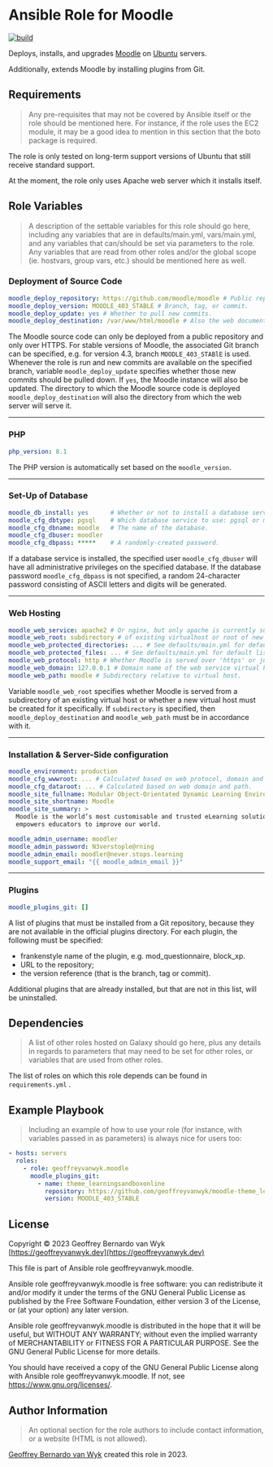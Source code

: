 # Ansible Role for Moodle

[![build](https://github.com/geoffreyvanwyk/ansible-role-moodle/workflows/Build/badge.svg?event=push)](https://github.com/geoffreyvanwyk/ansible-role-moodle/actions?query=workflow%3ABuild)

Deploys, installs, and upgrades [Moodle](https://moodle.org) on [Ubuntu](https://ubuntu.com) servers.

Additionally, extends Moodle by installing plugins from Git.

## Requirements

> Any pre-requisites that may not be covered by Ansible itself or the role
> should be mentioned here. For instance, if the role uses the EC2 module, it may
> be a good idea to mention in this section that the boto package is required.

The role is only tested on long-term support versions of Ubuntu that still
receive standard support.

At the moment, the role only uses Apache web server which it installs itself.

## Role Variables

> A description of the settable variables for this role should go here,
> including any variables that are in defaults/main.yml, vars/main.yml, and any
> variables that can/should be set via parameters to the role. Any variables that
> are read from other roles and/or the global scope (ie. hostvars, group vars,
> etc.) should be mentioned here as well.

### Deployment of Source Code

```yaml
moodle_deploy_repository: https://github.com/moodle/moodle # Public repository.
moodle_deploy_version: MOODLE_403_STABLE # Branch, tag, or commit.
moodle_deploy_update: yes # Whether to pull new commits.
moodle_deploy_destination: /var/www/html/moodle # Also the web document root.
```

The Moodle source code can only be deployed from a public repository and only
over HTTPS. For stable versions of Moodle, the associated Git branch can be
specified, e.g. for version 4.3, branch `MOODLE_403_STABlE` is used. Whenever
the role is run and new commits are available on the specified branch, variable
`moodle_deploy_update` specifies whether those new commits should be pulled
down. If `yes`, the Moodle instance will also be updated. The directory to
which the Moodle source code is deployed `moodle_deploy_destination` will also
the directory from which the web server will serve it.

---

### PHP

```yaml
php_version: 8.1
```

The PHP version is automatically set based on the `moodle_version`.

---

### Set-Up of Database

```yaml
moodle_db_install: yes      # Whether or not to install a database service.
moodle_cfg_dbtype: pgsql    # Which database service to use: pgsql or maridb.
moodle_cfg_dbname: moodle   # The name of the database.
moodle_cfg_dbuser: moodler
moodle_cfg_dbpass: *****    # A randomly-created password.
```

If a database service is installed, the specified user `moodle_cfg_dbuser` will have all administrative privileges on the specified database. If the database password `moodle_cfg_dbpass` is not specified, a random 24-character password consisting of ASCII letters and digits will be generated.

---

### Web Hosting

```yaml
moodle_web_service: apache2 # Or nginx, but only apache is currently supported.
moodle_web_root: subdirectory # of existing virtualhost or root of new virtualhost.
moodle_web_protected_directories: ... # See defaults/main.yml for default list.
moodle_web_protected_files: ... # See defaults/main.yml for default list.
moodle_web_protocol: http # Whether Moodle is served over 'https' or just 'http'.
moodle_web_domain: 127.0.0.1 # Domain name of the web service virtual host.
moodle_web_path: moodle # Subdirectory relative to virtual host.
```

Variable `moodle_web_root` specifies whether Moodle is served from a subdirectory of an existing virtual host or whether a new virtual host must be created for it specifically. If `subdirectory` is specified, then `moodle_deploy_destination` and `moodle_web_path` must be in accordance with it.

---

### Installation & Server-Side configuration

```yaml
moodle_environment: production
moodle_cfg_wwwroot: ... # Calculated based on web protocol, domain and path.
moodle_cfg_dataroot: ... # Calculated based on web domain and path.
moodle_site_fullname: Modular Object-Orientated Dynamic Learning Environment
moodle_site_shortname: Moodle
moodle_site_summary: >
  Moodle is the world’s most customisable and trusted eLearning solution that
  empowers educators to improve our world.

moodle_admin_username: moodler
moodle_admin_password: N3verstople@rning
moodle_admin_email: moodler@never.stops.learning
moodle_support_email: "{{ moodle_admin_email }}"
```

---

### Plugins

```yaml
moodle_plugins_git: []
```

A list of plugins that must be installed from a Git repository, because they
are not available in the official plugins directory. For each plugin, the
following must be specified:

- frankenstyle name of the plugin, e.g. mod_questionnaire, block_xp.
- URL to the repository;
- the version reference (that is the branch, tag or commit).

Additional plugins that are already installed, but that are not in this list,
will be uninstalled.

## Dependencies

> A list of other roles hosted on Galaxy should go here, plus any details in
> regards to parameters that may need to be set for other roles, or variables that
> are used from other roles.

The list of roles on which this role depends can be found in `requirements.yml` .

## Example Playbook

> Including an example of how to use your role (for instance, with variables
> passed in as parameters) is always nice for users too:

```yaml
- hosts: servers
  roles:
    - role: geoffreyvanwyk.moodle
      moodle_plugins_git:
        - name: theme_learningsandboxonline
          repository: https://github.com/geoffreyvanwyk/moodle-theme_learningsandboxonline
          version: MOODLE_403_STABLE
```

## License

Copyright &copy; 2023 Geoffrey Bernardo van Wyk [https://geoffreyvanwyk.dev](https://geoffreyvanwyk.dev)

This file is part of Ansible role geoffreyvanwyk.moodle.

Ansible role geoffreyvanwyk.moodle is free software: you can redistribute it
and/or modify it under the terms of the GNU General Public License as
published by the Free Software Foundation, either version 3 of the License, or
(at your option) any later version.

Ansible role geoffreyvanwyk.moodle is distributed in the hope that it will be
useful, but WITHOUT ANY WARRANTY; without even the implied warranty of
MERCHANTABILITY or FITNESS FOR A PARTICULAR PURPOSE. See the GNU General
Public License for more details.

You should have received a copy of the GNU General Public License along with
Ansible role geoffreyvanwyk.moodle. If not, see <https://www.gnu.org/licenses/>.

## Author Information

> An optional section for the role authors to include contact information, or a
> website (HTML is not allowed).

[Geoffrey Bernardo van Wyk](https://geoffreyvanwyk.dev) created this role in 2023.
